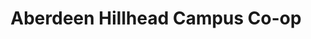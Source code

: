 ---
title: "Aberdeen Hillhead Campus Co-op"
url: /aberdeen/aberdeen-hillhead-campus-co-op/
shop: convenience
---